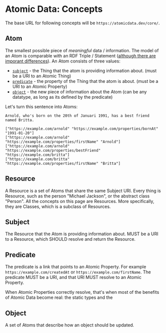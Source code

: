 # Atomic Data: Concepts

The base URL for following concepts will be `https://atomicdata.dev/core/`.

## Atom

The smallest possible piece of _meaningful_ data / information.
The model of an Atom is comparable with an RDF Triple / Statement ([although there are imporant differences](../interoperability/rdf.md)).
An Atom consists of three values:

* [`subject`](#Subject) - the Thing that the atom is providing information about. (must be a URI to an Atomic Thing)
* [`predicate`](#Predicate) - the property of the Thing that the atom is about. (must be a URI to an Atomic Property)
* [`object`](#Object) - the new piece of information about the Atom (can be any datatype, as long as its defined by the predicate)

Let's turn this sentence into Atoms:

`Arnold, who's born on the 20th of Januari 1991, has a best friend named Britta.`

```atomic-ndjson
["https://example.com/arnold" "https://example.com/properties/bornAt" "1991-01-20"]
["https://example.com/arnold" "https://example.com/properties/firstName" "Arnold"]
["https://example.com/arnold" "https://example.com/properties/bestFriend" "https://example.com/britta"]
["https://example.com/britta" "https://example.com/properties/firstName" "Britta"]
```

## Resource

A Resource is a set of Atoms that share the same Subject URI.
Every thing is Resource, such as the person "Michael Jackson", or the abstract class "Person".
All the concepts on this page are Resources.
More specifically, they are Classes, which is a subclass of Resources.

## Subject

The Resource that the Atom is providing information about.
MUST be a URI to a Resource, which SHOULD resolve and return the Resource.

## Predicate

The predicate is a link that points to an Atomic Property. For example `https://example.com/createdAt` or `https://example.com/firstName`.
The predicate MUST be a URI, and that URI MUST resolve to an Atomic Property.

When Atomic Properties correctly resolve, that's when most of the benefits of Atomic Data become real: the static types and the

## Object

A set of Atoms that describe how an object should be updated.

